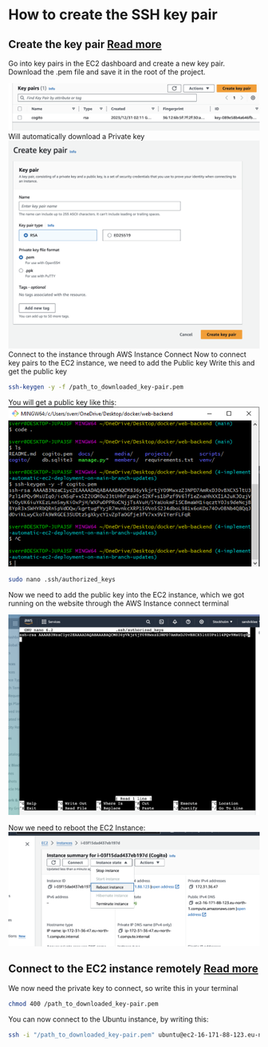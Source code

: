 

# How to create the SSH key pair

## Create the key pair [Read more](https://linux.how2shout.com/add-a-new-key-pair-to-your-exisitng-aws-ec2-instances/)
Go into key pairs in the EC2 dashboard and create a new key pair. Download the .pem file and save it in the root of the project.

![KeyPairs GUI](aws-ec2-key-pairs.png)
Will automatically download a Private key
![create-key-pair GUI](create-key-pair.png)
Connect to the instance through AWS Instance Connect
Now to connect key pairs to the EC2 instance, we need to add the Public key
Write this and get the public key
```bash
ssh-keygen -y -f /path_to_downloaded_key-pair.pem
```
You will get a public key like this:
![public-key GUI](cli-public-key.png)


```bash
sudo nano .ssh/authorized_keys
```
Now we need to add the public key into the EC2 instance, which we got running on the website through the AWS Instance connect terminal

![AWS Instance connect terminal](aws-instance-connect-terminal.png)

Now we need to reboot the EC2 Instance:
![reboot GUI](reboot-ec2.png)

## Connect to the EC2 instance remotely [Read more](https://www.how2shout.com/linux/how-to-ssh-aws-ec2-linux-instances-remotely/)
We now need the private key to connect, so write this in your terminal
```bash
chmod 400 /path_to_downloaded_key-pair.pem
```

You can now connect to the Ubuntu instance, by writing this:
```bash
ssh -i "/path_to_downloaded_key-pair.pem" ubuntu@ec2-16-171-88-123.eu-north-1.compute.amazonaws.com
```
